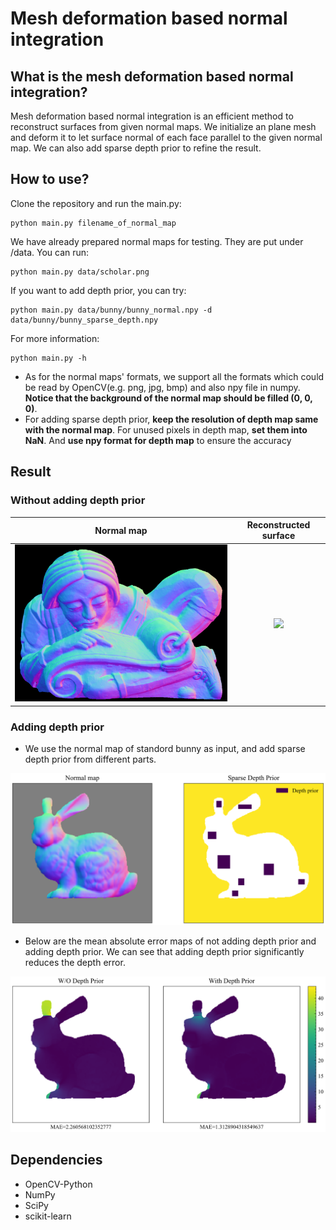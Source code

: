 # Mesh deformation based normal integration

## What is the mesh deformation based normal integration?
Mesh deformation based normal integration is an efficient method to reconstruct surfaces from given normal maps. We initialize an plane mesh and deform it to let surface normal of each face parallel to the given normal map. We can also add sparse depth prior to refine the result.<br>



## How to use?
Clone the repository and run the main.py:
```
python main.py filename_of_normal_map
```
We have already prepared normal maps for testing. They are put under /data. You can run:
```
python main.py data/scholar.png
```
If you want to add depth prior, you can try:
```
python main.py data/bunny/bunny_normal.npy -d data/bunny/bunny_sparse_depth.npy
```
For more information:
```
python main.py -h
```


- As for the normal maps' formats, we support all the formats which could be read by OpenCV(e.g. png, jpg, bmp) and also npy file in numpy.<br>
**Notice that the background of the normal map should be filled (0, 0, 0)**.<br>
- For adding sparse depth prior, **keep the resolution of depth map same with the normal map**. For unused pixels in depth map, **set them into NaN**. And **use npy format for depth map** to ensure the accuracy<br>


## Result

### Without adding depth prior
Normal map             |  Reconstructed surface 
:-------------------------:|:-------------------------:
<img src="data/scholar.png" width="512px">  |  <img src="data/scholar.gif" width="512px">

### Adding depth prior
- We use the normal map of standord bunny as input, and add sparse depth prior from different parts.
<img src="data/normal_depth_prior.svg" >

- Below are the mean absolute error maps of not adding depth prior and adding depth prior. We can see that adding depth prior significantly reduces the depth error.
<img src="data/with_and_wo_depth_prior.svg" >


## Dependencies
- OpenCV-Python
- NumPy
- SciPy
- scikit-learn
